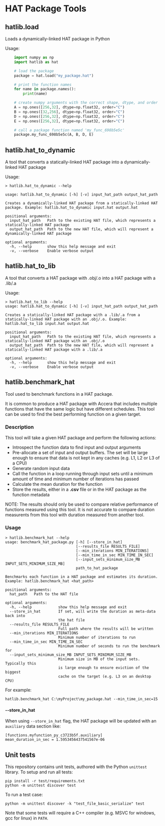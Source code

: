 # HAT Package Tools

## hatlib.load
Loads a dynamically-linked HAT package in Python

Usage:

```python
    import numpy as np
    import hatlib as hat

    # load the package
    package = hat.load("my_package.hat")

    # print the function names
    for name in package.names():
        print(name)

    # create numpy arguments with the correct shape, dtype, and order
    A = np.ones([256,32], dtype=np.float32, order="C")
    B = np.ones([32,256], dtype=np.float32, order="C")
    D = np.ones([256,32], dtype=np.float32, order="C")
    E = np.ones([256,32], dtype=np.float32, order="C")

    # call a package function named 'my_func_698b5e5c'
    package.my_func_698b5e5c(A, B, D, E)
```


## hatlib.hat_to_dynamic
A tool that converts a statically-linked HAT package into a dynamically-linked HAT package

Usage:

```shell
> hatlib.hat_to_dynamic --help

usage: hatlib.hat_to_dynamic [-h] [-v] input_hat_path output_hat_path

Creates a dynamically-linked HAT package from a statically-linked HAT package. Example: hatlib.hat_to_dynamic input.hat output.hat

positional arguments:
  input_hat_path   Path to the existing HAT file, which represents a statically-linked HAT package
  output_hat_path  Path to the new HAT file, which will represent a dynamically-linked HAT package

optional arguments:
  -h, --help       show this help message and exit
  -v, --verbose    Enable verbose output
```

## hatlib.hat_to_lib
A tool that converts a HAT package with .obj/.o into a HAT package with a .lib/.a

Usage:

```shell
> hatlib.hat_to_lib --help
usage: hatlib.hat_to_dynamic [-h] [-v] input_hat_path output_hat_path

Creates a statically-linked HAT package with a .lib/.a from a statically-linked HAT package with an .obj/.o. Example: hatlib.hat_to_lib input.hat output.hat

positional arguments:
  input_hat_path   Path to the existing HAT file, which represents a statically-linked HAT package with an .obj/.o
  output_hat_path  Path to the new HAT file, which will represent a statically-linked HAT package with a .lib/.a

optional arguments:
  -h, --help       show this help message and exit
  -v, --verbose    Enable verbose output
```

## hatlib.benchmark_hat
Tool used to benchmark functions in a HAT package.

It is common to produce a HAT package with Accera that includes multiple functions that have the same logic but have different schedules. This tool can be used to find the best performing function on a given target.

### Description
This tool will take a given HAT package and perform the following actions:

- Introspect the function data to find input and output arguments
- Pre-allocate a set of input and output buffers. The set will be large enough to ensure that data is not kept in any caches (e.g. L1, L2 or L3 of a CPU)
- Generate random input data
- Call the function in a loop running through input sets until a minimum amount of time and minimum number of iterations has passed
- Calculate the mean duration for the function
- Store the results, either in a __.csv__ file or in the HAT package as the function metadata

NOTE: The results should only be used to compare relative performance of functions measured using this tool. It is not accurate to compare duration measurents from this tool with duration measured from another tool.

### Usage

```shell
> hatlib.benchmark_hat --help
usage: benchmark_hat_package.py [-h] [--store_in_hat]
                                [--results_file RESULTS_FILE]
                                [--min_iterations MIN_ITERATIONS]
                                [--min_time_in_sec MIN_TIME_IN_SEC]
                                [--input_sets_minimum_size_MB INPUT_SETS_MINIMUM_SIZE_MB]
                                path_to_hat_package

Benchmarks each function in a HAT package and estimates its duration. Example: hatlib.benchmark_hat <hat_path>

positional arguments:
  hat_path   Path to the HAT file

optional arguments:
  -h, --help            show this help message and exit
  --store_in_hat        If set, will write the duration as meta-data back into
                        the hat file
  --results_file RESULTS_FILE
                        Full path where the results will be written
  --min_iterations MIN_ITERATIONS
                        Minimum number of iterations to run
  --min_time_in_sec MIN_TIME_IN_SEC
                        Minimum number of seconds to run the benchmark for
  --input_sets_minimum_size_MB INPUT_SETS_MINIMUM_SIZE_MB
                        Minimum size in MB of the input sets. Typically this
                        is large enough to ensure eviction of the biggest
                        cache on the target (e.g. L3 on an desktop CPU)
```

For example:
```shell
hatlib.benchmark_hat C:\myProject\my_package.hat --min_time_in_sec=15
```

#### --store_in_hat

When using `--store_in_hat` flag, the HAT package will be updated with an `auxiliary` data section like:

```
[functions.myfunction_py_c3723b5f.auxiliary]
mean_duration_in_sec = 1.5953456437541567e-06
```


## Unit tests

This repository contains unit tests, authored with the Python `unittest` library. To setup and run all tests:

```shell
pip install -r test/requirements.txt
python -m unittest discover test
```

To run a test case:

```shell
python -m unittest discover -k "test_file_basic_serialize" test
```

Note that some tests will require a C++ compiler (e.g. MSVC for windows, gcc for linux) in `PATH`.
